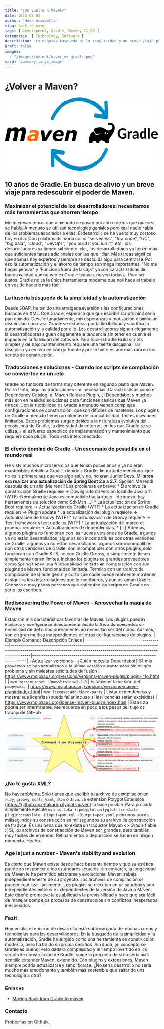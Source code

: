 ```yaml
---
title: "¿De vuelta a Maven?"
date: 2023-05-01
author: "Nova Annabella"
slug: back_to_maven
tags: [ Development, Gradle, Maven, CI_CD ]
categories: [ Technology, Software ]
description: "La esquiva búsqueda de la simplicidad y un breve viaje para redescubrir el poder de Maven".
draft: false
images:
  - "/images/content/maven_vs_gradle.png"
card: "summary_large_image"
---
```




# ¿Volver a Maven?

[![maven_vs_gradle](/images/content/maven_vs_gradle.png)](https://phauer.com/2018/moving-back-from-gradle-to-maven/)

## 10 años de Gradle. En busca de alivio y un breve viaje para redescubrir el poder de Maven.



### Maximizar el potencial de los desarrolladores: necesitamos más herramientas que ahorren tiempo

Me interesan temas que a menudo se pasan por alto o de los que rara vez se habla. A menudo se utilizan tecnologías
geniales pero casi nadie habla de los problemas asociados a ellas. El desarrollo se ha vuelto muy costoso hoy en día.
Con palabras de moda como "serverless", "low code", "IaC", "big data", "cloud", "DevOps", "you build it you run it",
etc., los desarrolladores ya tienen suficiente. etc., los desarrolladores ya tienen más que suficientes tareas
adicionales con las que lidiar. Más tareas significa que apenas hay expertos y siempre se descuida algo para centrarse.
Por eso la automatización y el ahorro de tiempo son mega importantes. "No me hagas pensar" y "Funciona fuera de la caja"
ya son características de buena calidad que no veo en Gradle todavía. no veo todavía. Para ser justos, Gradle no es la
única herramienta moderna que nos hace el trabajo en vez de hacerlo más fácil.

### La ilusoria búsqueda de la simplicidad y la automatización

Desde SOAP, he tenido una arraigada aversión a las configuraciones basadas en XML. Con Gradle, esperaba que que escribir
scripts bind sería pan comido. Desafortunadamente, mis esperanzas y motivación disminuían disminuían cada vez. Gradle se
esfuerza por la flexibilidad y sacrifica la automatización y la calidad por ello. Los desarrolladores siguen ciegamente
la desarrolladores siguen ciegamente la tendencia sin tener en cuenta el impacto en la fiabilidad del software. Para
hacer Gradle Build scripts simples y de bajo mantenimiento requiere una fuerte disciplina. Tal disciplina ya es rara en
código fuente y por lo tanto es aún más rara en los scripts de construcción.

### Traducciones y soluciones - Cuando los scripts de compilación se convierten en un reto

Gradle no funciona de forma muy diferente en segundo plano que Maven. Por lo tanto, algunas traducciones son necesarias.
Características como el Dependency Catalog, el Maven Release Plugin, el Dependabot y muchos más son en realidad
soluciones para funciones básicas que Maven ya ofrece. Con la flexibilidad de Gradle a menudo vienen complejas
configuraciones de construcción, que son difíciles de mantener. Los plugins de Gradle a menudo tienen problemas de
compatibilidad, límites o avances limitados. Estos problemas surgen debido a la naturaleza evolutiva del ecosistema de
Gradle, la diversidad de entornos en los que Gradle se se utiliza, y el esfuerzo específico de implementación y
mantenimiento que requiere cada plugin. Todo está interconectado.

### El efecto dominó de Gradle - Un escenario de pesadilla en el mundo real

He visto muchos microservicios que tenían pocos años y ya no eran mantenibles debido a Gradle. debido a Gradle.
Importante mencionar que no es la primera vez que veo algo así, y no, no eran Junior Devs. Mi **tarea era realizar una
actualización de Spring Boot 2.x a 2.7**. Spoiler: Me rendí después de un año ¡Me rendí! Los problemas en breve: * El
archivo de construcción Gradle requiere -> Downgrade mi versión local de Java a 11 (WTF) (Normalmente Java es
compatible hacia abajo - de nuevo, hay herramientas de solución como SdkMan ...) * La actualización de Spring Boot
requiere -> Actualización de Gradle (WTF) * La actualización de Gradle requiere -> Plugin update * La actualización del
plugin requiere -> Actualización de Groovy (WTF) * La actualización de Groovy requiere -> Test framework y test updates
(WTF) * La actualización del marco de pruebas requiere -> Actualizaciones de dependencias. * \[...]  Además, algunos
plugins no funcionan con las nuevas versiones de Gradle, algunos ya no están desarrollados, algunos son incompatibles
con otras versiones de Gradle, algunos ya no están desarrollados, algunos son incompatibles con otras versiones de
Gradle.  son incompatibles con otros plugins, sólo funcionan con Gradle KTS, no con Gradle Groovy, o simplemente tienen
simplemente tienen límites. Incluso los plugins de grandes proveedores como Spring tienen una funcionalidad limitada en
comparación con sus plugins de Maven.  funcionalidad limitada. Termino con un archivo de compilación de Gradle genial y
corto que nadie puede realmente mantener,  ni siquiera los desarrolladores que lo escribieron, y aún así aman Gradle.
Conozco a muy pocas personas que  entienden los scripts de Gradle en serio los escriben.

### Rediscovering the Power of Maven - Aprovechar la magia de Maven

Estas son mis características favoritas de Maven: Los plugins pueden iniciarse y configurarse directamente desde la
línea de comandos sin necesidad de definirlos previamente. no necesitan ser definidos. Además, son en gran medida
independientes de otras configuraciones de plugins. | Ejemplo Comando Descripción Enlace |-----------------------------
----------|-------------------------------------------------------------------------------------------------------------
--------------------------------------------------------|---------------------------------------------------------------
-----------| | Actualizar versiones - ¿Quién necesita Dependabot? Sí, mis proyectos se han actualizado a la última
versión durante años sin ningún problema y sin molestas solicitudes de fusión |
https://www.mojohaus.org/versions/versions-maven-plugin/plugin-info.html | | `mvn versions:set -DnewVersion=1.0.0` |
Establecer la versión del proyecto...
| https://www.mojohaus.org/versions/versions-maven-plugin/index.html | `mvn license:add-third-party` | Listar
dependencias y mostrar sus licencias (puede fallar incluso si las licencias están excluidas) |
https://www.mojohaus.org/license-maven-plugin/index.html | Esta lista podría ser interminable. Me recuerda un poco a
los pasos del flujo de trabajo de GitHub.
![maven_plugin_command_line_args](/images/content/maven_plugin_command_line_args.png)

### ¿No te gusta XML?

No hay problema. Sólo tienes que escribir tu archivo de compilación en `ruby`, `groovy`, `scala`, `yaml`, `atom` o
`Java`. La extensión Polygot Extension (https://github.com/takari/polyglot-maven) lo hace posible. Para probarla
simplemente ejecute `mvn io.takari.polyglot:polyglot-translate-plugin:translate -Dinput=pom.xml -Doutput=pom.yaml` y en
unos pocos milisegundos su construcción es milisegundos su archivo de construcción se traduce. Es una pena que no exista
un traductor Maven <> Gradle fiable. :( Sí, los archivos de construcción de Maven son grandes, pero también muy fáciles
de entender. Refinamientos o depuración se hacen en ningún momento. Hecho.

### Age is just a number - Maven's stability and evolution

Es cierto que Maven existe desde hace bastante tiempo y que su estética puede no responder a los estándares actuales.
Sin embargo, la longevidad de Maven le ha permitido adaptarse y evolucionar. Maven trabaja independientemente de su
proyecto. Los archivos de compilación se pueden reutilizar fácilmente. Los plugins se ejecutan en un sandbox y son
independientes entre sí e independientes de la versión de Java o Maven. Este diseño promueve la estabilidad y la
previsibilidad y hace que sea fácil de manejar complejos procesos de construcción sin conflictos inesperados.
inesperados.

### Fazit

Hoy en día, el entorno de desarrollo está sobrecargado de muchas tareas y tecnologías para los desarrolladores. En la
búsqueda de la simplicidad y la automatización, Gradle ha surgido como una herramienta de construcción moderna, pero ha
traído su propia desafíos. Sin duda, ¡el concepto de Gradle es bueno! Pero dada la complejidad y el tiempo invertido en
los scripts de construcción de Gradle, surge la pregunta de si no sería más sencillo extender Maven. extendido. Con
plugins y extensiones, Maven siempre podría actualizarse y simplificarse. ¿No sería desarrollo no sería mucho más
emocionante y también más sostenible que saltar de una tecnología a otra?

### Enlaces

* [Moving Back from Gradle to maven](https://phauer.com/2018/moving-back-from-gradle-to-maven/)

### Contacto

[Problemas en GitHub](https://github.com/NovaAnnabella/the_unspoken/issues/new/choose).
